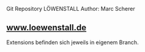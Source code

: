 Git Repository LÖWENSTALL
Author: Marc Scherer

www.loewenstall.de
------------------------------

Extensions befinden sich jeweils in eigenem Branch.
